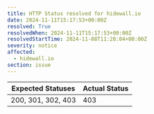 ```yaml
---
title: HTTP Status resolved for hidewall.io
date: 2024-11-11T15:17:53+00:00Z
resolved: True
resolvedWhen: 2024-11-11T15:17:53+00:00Z
resolvedStartTime: 2024-11-08T11:28:04+00:00Z
severity: notice
affected:
  - hidewall.io
section: issue
---
```


| Expected Statuses | Actual Status  |
|-------------------|----------------|
| 200, 301, 302, 403 | 403 |
